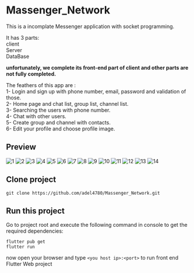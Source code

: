 # Massenger_Network
This is a incomplate Messenger application with socket programming.<br />

It has 3 parts:<br />
client <br />
Server<br />
DataBase<br />

**unfortunately, we complete its front-end part of client and other parts are not fully completed.<br />**

The feathers of this app are :<br />
1- Login and sign up with phone number, email, password and validation of those.<br />
2- Home page and chat list, group list, channel list.<br />
3- Searching the users with phone number.<br />
4- Chat with other users.<br />
5- Create group and channel with contacts.<br />
6- Edit your profile and choose profile image.<br />
## Preview
![1](https://user-images.githubusercontent.com/75057732/216731630-c3467dc6-d300-4b21-822e-d8b6f1b0a02e.png)
![2](https://user-images.githubusercontent.com/75057732/216731644-a8e0d22a-cfac-4d76-b3f1-e42e3b17e4d9.png)
![3](https://user-images.githubusercontent.com/75057732/216731660-f3ae7679-9092-4b65-ad1d-edccaa97413d.png)
![4](https://user-images.githubusercontent.com/75057732/216731667-53006f1a-48ea-4259-bb1e-21000d499555.png)
![5](https://user-images.githubusercontent.com/75057732/216731676-634bd2a4-cf93-4d73-9987-d7ddc85279d1.png)
![6](https://user-images.githubusercontent.com/75057732/216731693-3863db67-71e2-4a8d-a871-c0e797defac0.png)
![7](https://user-images.githubusercontent.com/75057732/216731711-7b095353-13c5-4037-8562-b6ddcb807cc1.png)
![8](https://user-images.githubusercontent.com/75057732/216731715-906bc0b0-aa0e-4d64-9f3e-1a726d0b00c5.png)
![9](https://user-images.githubusercontent.com/75057732/216731724-8e16a49c-1377-4152-961c-288d8caa332d.png)
![10](https://user-images.githubusercontent.com/75057732/216731735-17153562-d981-4ceb-8255-c78525d3d1fa.png)
![11](https://user-images.githubusercontent.com/75057732/216731739-2171d45a-4db0-4ef2-a487-c24f0d69ae2e.png)
![12](https://user-images.githubusercontent.com/75057732/216731753-5aed9d58-38a2-41ca-b77d-7060f87a963b.png)
![13](https://user-images.githubusercontent.com/75057732/216731763-bc25b566-e189-4007-9efc-cefbfdfdd6d9.png)
![14](https://user-images.githubusercontent.com/75057732/216731773-4f4da671-caba-465b-8d7c-795d9dd53626.png)

## Clone project


```
git clone https://github.com/adel4780/Massenger_Network.git
```

## Run this project

Go to project root and execute the following command in console to get the required dependencies: 

```
flutter pub get 
flutter run
```

now open your browser and type `<you host ip>:<port>` to run front end Flutter Web project

